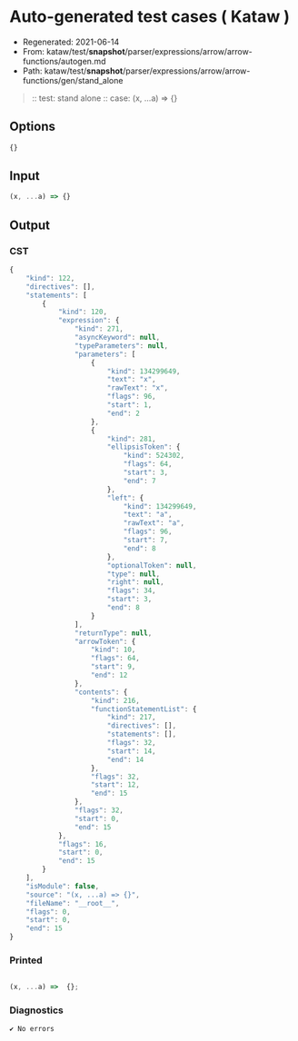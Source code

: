 # Auto-generated test cases ( Kataw )
- Regenerated: 2021-06-14
- From: kataw/test/__snapshot__/parser/expressions/arrow/arrow-functions/autogen.md
- Path: kataw/test/__snapshot__/parser/expressions/arrow/arrow-functions/gen/stand_alone
> :: test: stand alone
> :: case: (x, ...a) => {}
## Options

`````js
{}
`````
## Input

`````js
(x, ...a) => {}
`````
## Output

### CST

```javascript
{
    "kind": 122,
    "directives": [],
    "statements": [
        {
            "kind": 120,
            "expression": {
                "kind": 271,
                "asyncKeyword": null,
                "typeParameters": null,
                "parameters": [
                    {
                        "kind": 134299649,
                        "text": "x",
                        "rawText": "x",
                        "flags": 96,
                        "start": 1,
                        "end": 2
                    },
                    {
                        "kind": 281,
                        "ellipsisToken": {
                            "kind": 524302,
                            "flags": 64,
                            "start": 3,
                            "end": 7
                        },
                        "left": {
                            "kind": 134299649,
                            "text": "a",
                            "rawText": "a",
                            "flags": 96,
                            "start": 7,
                            "end": 8
                        },
                        "optionalToken": null,
                        "type": null,
                        "right": null,
                        "flags": 34,
                        "start": 3,
                        "end": 8
                    }
                ],
                "returnType": null,
                "arrowToken": {
                    "kind": 10,
                    "flags": 64,
                    "start": 9,
                    "end": 12
                },
                "contents": {
                    "kind": 216,
                    "functionStatementList": {
                        "kind": 217,
                        "directives": [],
                        "statements": [],
                        "flags": 32,
                        "start": 14,
                        "end": 14
                    },
                    "flags": 32,
                    "start": 12,
                    "end": 15
                },
                "flags": 32,
                "start": 0,
                "end": 15
            },
            "flags": 16,
            "start": 0,
            "end": 15
        }
    ],
    "isModule": false,
    "source": "(x, ...a) => {}",
    "fileName": "__root__",
    "flags": 0,
    "start": 0,
    "end": 15
}
```

### Printed

```javascript

(x, ...a) =>  {};
```

### Diagnostics

```javascript
✔ No errors
```


